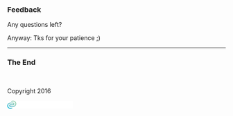 ### Feedback
<!-- .slide: data-background="img/background-orange-orig.jpg" -->

Any questions left?

Anyway: Tks for your patience ;)

---
### The End

&nbsp;

Copyright 2016

<p></p>
<p><img class="simpleImage" src="img/logo-and-name-white.png" alt="alt text" title="codecentric Logo" width="30%"></p>
